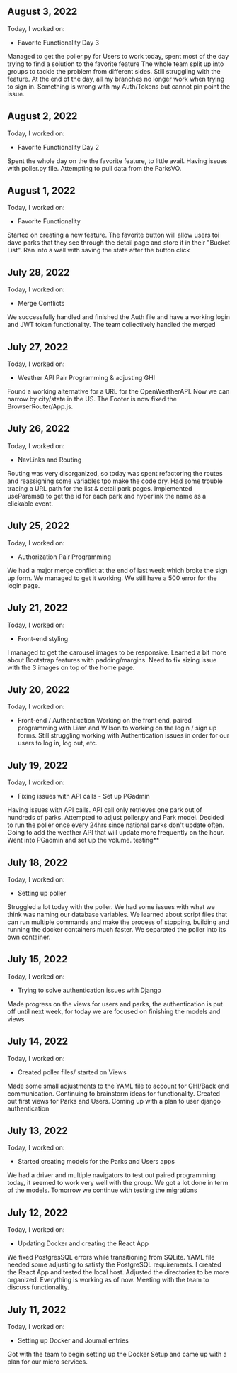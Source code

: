 ## August 3, 2022

Today, I worked on:

* Favorite Functionality Day 3

Managed to get the poller.py for Users to work today, spent 
most of the day trying to find a solution to the favorite feature
The whole team split up into groups to tackle the problem from
different sides. Still struggling with the feature. At the end of the 
day, all my branches no longer work when trying to sign in. Something 
is wrong with my Auth/Tokens but cannot pin point the issue.
## August 2, 2022

Today, I worked on:

* Favorite Functionality Day 2

Spent the whole day on the the favorite feature, to little avail.
Having issues with poller.py file. Attempting to pull data from the
ParksVO.
## August 1, 2022

Today, I worked on:

* Favorite Functionality

Started on creating a new feature. The favorite button will 
allow users toi dave parks that they see through the detail 
page and store it in their "Bucket List". Ran into a wall with 
saving the state after the button click
## July 28, 2022

Today, I worked on:

* Merge Conflicts

We successfully handled and finished the Auth file and have a 
working login and JWT token functionality. The team collectively handled the merged 
## July 27, 2022

Today, I worked on:

* Weather API Pair Programming & adjusting GHI

Found a working alternative for a URL for the OpenWeatherAPI.
Now we can narrow by city/state in the US. The Footer is now fixed 
the BrowserRouter/App.js. 

## July 26, 2022

Today, I worked on:

* NavLinks and Routing

Routing was very disorganized, so today was spent refactoring
the routes and reassigning some variables tpo make the code dry.
Had some trouble tracing a URL path for the list & detail park pages.
Implemented useParams() to get the id for each park and hyperlink the 
name as a clickable event.

## July 25, 2022

Today, I worked on:

* Authorization Pair Programming

We had a major merge conflict at the end of last week which broke the 
sign up form. We managed to get it working. We still have a 500 error
for the login page. 

## July 21, 2022

Today, I worked on:

* Front-end styling

I managed to get the carousel images to be responsive.
Learned a bit more about Bootstrap features with padding/margins.
Need to fix sizing issue with the 3 images on top of the home page.
## July 20, 2022

Today, I worked on:

* Front-end / Authentication 
Working on the front end, paired programming with Liam and Wilson 
to working on the login / sign up forms. Still struggling working with 
Authentication issues in order for our users to log in, log out, etc. 
## July 19, 2022

Today, I worked on:

* Fixing issues with API calls - Set up PGadmin

Having issues with API calls. API call only retrieves one park out 
of hundreds of parks. Attempted to adjust poller.py and Park model.
Decided to run the poller once every 24hrs since national parks don't 
update often. Going to add the weather API that will update more 
frequently on the hour. Went into PGadmin and set up the volume.
testing**
## July 18, 2022

Today, I worked on:

* Setting up poller

Struggled a lot today with the poller. We had some issues with what we think 
was naming our database variables. We learned about script files that can 
run multiple commands and make the process of stopping, building and running 
the docker containers much faster. We separated the poller into its own 
container. 
## July 15, 2022

Today, I worked on:

* Trying to solve authentication issues with Django

Made progress on the views for users and parks, the authentication is 
put off until next week, for today we are focused on finishing the models 
and views

## July 14, 2022
Today, I worked on:

* Created poller files/ started on Views

Made some small adjustments to the YAML file to account for GHI/Back 
end communication. Continuing to brainstorm ideas for functionality. 
Created out first views for Parks and Users. Coming up with a plan to 
user django authentication

## July 13, 2022
Today, I worked on:

* Started creating models for the Parks and Users apps

We had a driver and multiple navigators to test out paired programming 
today, it seemed to work very well with the group. We got a lot done 
in term of the models. Tomorrow we continue with testing the migrations
## July 12, 2022

Today, I worked on:

* Updating Docker and creating the React App

We fixed PostgresSQL errors while transitioning from SQLite. YAML 
file needed some adjusting to satisfy the PostgreSQL requirements. 
I created the React App and tested the local host. Adjusted the 
directories to be more organized. Everything is working as of now. 
Meeting with the team to discuss functionality.
## July 11, 2022

Today, I worked on:

* Setting up Docker and Journal entries

Got with the team to begin setting up the Docker Setup and came up 
with a plan for our micro services.

